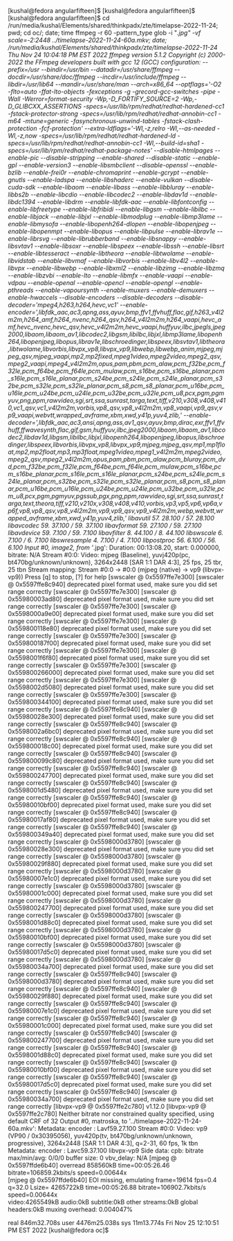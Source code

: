 [kushal@fedora angularfifteen]$ 
[kushal@fedora angularfifteen]$ 
[kushal@fedora angularfifteen]$ cd /run/media/kushal/Elements/shared/thinkpadx/zte/timelapse-2022-11-24; pwd; cd oc/; date; time ffmpeg -r 60 -pattern_type glob -i "*.jpg" -vf scale=-2:2448 ../timelapse-2022-11-24-60a.mkv; date;
/run/media/kushal/Elements/shared/thinkpadx/zte/timelapse-2022-11-24
Thu Nov 24 10:04:18 PM EST 2022
ffmpeg version 5.1.2 Copyright (c) 2000-2022 the FFmpeg developers
  built with gcc 12 (GCC)
  configuration: --prefix=/usr --bindir=/usr/bin --datadir=/usr/share/ffmpeg --docdir=/usr/share/doc/ffmpeg --incdir=/usr/include/ffmpeg --libdir=/usr/lib64 --mandir=/usr/share/man --arch=x86_64 --optflags='-O2 -flto=auto -ffat-lto-objects -fexceptions -g -grecord-gcc-switches -pipe -Wall -Werror=format-security -Wp,-D_FORTIFY_SOURCE=2 -Wp,-D_GLIBCXX_ASSERTIONS -specs=/usr/lib/rpm/redhat/redhat-hardened-cc1 -fstack-protector-strong -specs=/usr/lib/rpm/redhat/redhat-annobin-cc1 -m64 -mtune=generic -fasynchronous-unwind-tables -fstack-clash-protection -fcf-protection' --extra-ldflags='-Wl,-z,relro -Wl,--as-needed -Wl,-z,now -specs=/usr/lib/rpm/redhat/redhat-hardened-ld -specs=/usr/lib/rpm/redhat/redhat-annobin-cc1 -Wl,--build-id=sha1 -specs=/usr/lib/rpm/redhat/redhat-package-notes' --disable-htmlpages --enable-pic --disable-stripping --enable-shared --disable-static --enable-gpl --enable-version3 --enable-libsmbclient --disable-openssl --enable-bzlib --enable-frei0r --enable-chromaprint --enable-gcrypt --enable-gnutls --enable-ladspa --enable-libshaderc --enable-vulkan --disable-cuda-sdk --enable-libaom --enable-libass --enable-libbluray --enable-libbs2b --enable-libcdio --enable-libcodec2 --enable-libdav1d --enable-libdc1394 --enable-libdrm --enable-libfdk-aac --enable-libfontconfig --enable-libfreetype --enable-libfribidi --enable-libgsm --enable-libilbc --enable-libjack --enable-libjxl --enable-libmodplug --enable-libmp3lame --enable-libmysofa --enable-libopenh264-dlopen --enable-libopenjpeg --enable-libopenmpt --enable-libopus --enable-libpulse --enable-librav1e --enable-librsvg --enable-librubberband --enable-libsnappy --enable-libsvtav1 --enable-libsoxr --enable-libspeex --enable-libssh --enable-libsrt --enable-libtesseract --enable-libtheora --enable-libtwolame --enable-libvidstab --enable-libvmaf --enable-libvorbis --enable-libv4l2 --enable-libvpx --enable-libwebp --enable-libxml2 --enable-libzimg --enable-libzmq --enable-libzvbi --enable-lto --enable-libmfx --enable-vaapi --enable-vdpau --enable-openal --enable-opencl --enable-opengl --enable-pthreads --enable-vapoursynth --enable-muxers --enable-demuxers --enable-hwaccels --disable-encoders --disable-decoders --disable-decoder='mpeg4,h263,h264,hevc,vc1' --enable-encoder=',libfdk_aac,ac3,apng,ass,ayuv,bmp,ffv1,ffvhuff,flac,gif,h263_v4l2m2m,h264_amf,h264_nvenc,h264_qsv,h264_v4l2m2m,h264_vaapi,hevc_amf,hevc_nvenc,hevc_qsv,hevc_v4l2m2m,hevc_vaapi,huffyuv,ilbc,jpegls,jpeg2000,libaom,libaom_av1,libcodec2,libgsm,libilbc,libjxl,libmp3lame,libopenh264,libopenjpeg,libopus,librav1e,libschroedinger,libspeex,libsvtav1,libtheora,libtwolame,libvorbis,libvpx_vp8,libvpx_vp9,libwebp,libwebp_anim,mjpeg,mjpeg_qsv,mjpeg_vaapi,mp2,mp2fixed,mpeg1video,mpeg2video,mpeg2_qsv,mpeg2_vaapi,mpeg4_v4l2m2m,opus,pam,pbm,pcm_alaw,pcm_f32be,pcm_f32le,pcm_f64be,pcm_f64le,pcm_mulaw,pcm_s16be,pcm_s16be_planar,pcm_s16le,pcm_s16le_planar,pcm_s24be,pcm_s24le,pcm_s24le_planar,pcm_s32be,pcm_s32le,pcm_s32le_planar,pcm_s8,pcm_s8_planar,pcm_u16be,pcm_u16le,pcm_u24be,pcm_u24le,pcm_u32be,pcm_u32le,pcm_u8,pcx,pgm,pgmyuv,png,ppm,rawvideo,sgi,srt,ssa,sunrast,targa,text,tiff,v210,v308,v408,v410,vc1_qsv,vc1_v4l2m2m,vorbis,vp8_qsv,vp8_v4l2m2m,vp8_vaapi,vp9_qsv,vp9_vaapi,webvtt,wrapped_avframe,xbm,xwd,y41p,yuv4,zlib,' --enable-decoder=',libfdk_aac,ac3,ansi,apng,ass,av1_qsv,ayuv,bmp,dirac,exr,ffv1,ffvhuff,ffwavesynth,flac,gif,gsm,huffyuv,ilbc,jpeg2000,libaom,libaom_av1,libcodec2,libdav1d,libgsm,libilbc,libjxl,libopenh264,libopenjpeg,libopus,libschroedinger,libspeex,libvorbis,libvpx_vp8,libvpx_vp9,mjpeg,mjpeg_qsv,mp1,mp1float,mp2,mp2float,mp3,mp3float,mpeg1video,mpeg1_v4l2m2m,mpeg2video,mpeg2_qsv,mpeg2_v4l2m2m,opus,pam,pbm,pcm_alaw,pcm_bluray,pcm_dvd,pcm_f32be,pcm_f32le,pcm_f64be,pcm_f64le,pcm_mulaw,pcm_s16be,pcm_s16be_planar,pcm_s16le,pcm_s16le_planar,pcm_s24be,pcm_s24le,pcm_s24le_planar,pcm_s32be,pcm_s32le,pcm_s32le_planar,pcm_s8,pcm_s8_planar,pcm_u16be,pcm_u16le,pcm_u24be,pcm_u24le,pcm_u32be,pcm_u32le,pcm_u8,pcx,pgm,pgmyuv,pgssub,pgx,png,ppm,rawvideo,sgi,srt,ssa,sunrast,targa,text,theora,tiff,v210,v210x,v308,v408,v410,vorbis,vp3,vp5,vp6,vp6a,vp6f,vp8,vp8_qsv,vp8_v4l2m2m,vp9,vp9_qsv,vp9_v4l2m2m,webp,webvtt,wrapped_avframe,xbm,xwd,y41p,yuv4,zlib,'
  libavutil      57. 28.100 / 57. 28.100
  libavcodec     59. 37.100 / 59. 37.100
  libavformat    59. 27.100 / 59. 27.100
  libavdevice    59.  7.100 / 59.  7.100
  libavfilter     8. 44.100 /  8. 44.100
  libswscale      6.  7.100 /  6.  7.100
  libswresample   4.  7.100 /  4.  7.100
  libpostproc    56.  6.100 / 56.  6.100
Input #0, image2, from '*.jpg':
  Duration: 00:13:08.20, start: 0.000000, bitrate: N/A
  Stream #0:0: Video: mjpeg (Baseline), yuvj420p(pc, bt470bg/unknown/unknown), 3264x2448 [SAR 1:1 DAR 4:3], 25 fps, 25 tbr, 25 tbn
Stream mapping:
  Stream #0:0 -> #0:0 (mjpeg (native) -> vp9 (libvpx-vp9))
Press [q] to stop, [?] for help
[swscaler @ 0x5597ffe7e300] [swscaler @ 0x5597ffe8c940] deprecated pixel format used, make sure you did set range correctly
[swscaler @ 0x5597ffe7e300] [swscaler @ 0x55980003ad80] deprecated pixel format used, make sure you did set range correctly
[swscaler @ 0x5597ffe7e300] [swscaler @ 0x5598000a9e00] deprecated pixel format used, make sure you did set range correctly
[swscaler @ 0x5597ffe7e300] [swscaler @ 0x559800118e80] deprecated pixel format used, make sure you did set range correctly
[swscaler @ 0x5597ffe7e300] [swscaler @ 0x559800187f00] deprecated pixel format used, make sure you did set range correctly
[swscaler @ 0x5597ffe7e300] [swscaler @ 0x5598001f6f80] deprecated pixel format used, make sure you did set range correctly
[swscaler @ 0x5597ffe7e300] [swscaler @ 0x559800266000] deprecated pixel format used, make sure you did set range correctly
[swscaler @ 0x5597ffe7e300] [swscaler @ 0x5598002d5080] deprecated pixel format used, make sure you did set range correctly
[swscaler @ 0x5597ffe7e300] [swscaler @ 0x559800344100] deprecated pixel format used, make sure you did set range correctly
[swscaler @ 0x5597ffe8c940] [swscaler @ 0x55980028e300] deprecated pixel format used, make sure you did set range correctly
[swscaler @ 0x5597ffe8c940] [swscaler @ 0x5598002a6bc0] deprecated pixel format used, make sure you did set range correctly
[swscaler @ 0x5597ffe8c940] [swscaler @ 0x559800018c00] deprecated pixel format used, make sure you did set range correctly
[swscaler @ 0x5597ffe8c940] [swscaler @ 0x559800099c80] deprecated pixel format used, make sure you did set range correctly
[swscaler @ 0x5597ffe8c940] [swscaler @ 0x559800247700] deprecated pixel format used, make sure you did set range correctly
[swscaler @ 0x5597ffe8c940] [swscaler @ 0x5598001d5480] deprecated pixel format used, make sure you did set range correctly
[swscaler @ 0x5597ffe8c940] [swscaler @ 0x55980010bf00] deprecated pixel format used, make sure you did set range correctly
[swscaler @ 0x5597ffe8c940] [swscaler @ 0x55980017af80] deprecated pixel format used, make sure you did set range correctly
[swscaler @ 0x5597ffe8c940] [swscaler @ 0x559800349a40] deprecated pixel format used, make sure you did set range correctly
[swscaler @ 0x5598000d3780] [swscaler @ 0x55980028e300] deprecated pixel format used, make sure you did set range correctly
[swscaler @ 0x5598000d3780] [swscaler @ 0x55980029f880] deprecated pixel format used, make sure you did set range correctly
[swscaler @ 0x5598000d3780] [swscaler @ 0x55980007e1c0] deprecated pixel format used, make sure you did set range correctly
[swscaler @ 0x5598000d3780] [swscaler @ 0x55980001c000] deprecated pixel format used, make sure you did set range correctly
[swscaler @ 0x5598000d3780] [swscaler @ 0x559800247700] deprecated pixel format used, make sure you did set range correctly
[swscaler @ 0x5598000d3780] [swscaler @ 0x5598001d88c0] deprecated pixel format used, make sure you did set range correctly
[swscaler @ 0x5598000d3780] [swscaler @ 0x55980010bf00] deprecated pixel format used, make sure you did set range correctly
[swscaler @ 0x5598000d3780] [swscaler @ 0x55980017d5c0] deprecated pixel format used, make sure you did set range correctly
[swscaler @ 0x5598000d3780] [swscaler @ 0x55980034a700] deprecated pixel format used, make sure you did set range correctly
[swscaler @ 0x5597ffe8c940] [swscaler @ 0x5598000d3780] deprecated pixel format used, make sure you did set range correctly
[swscaler @ 0x5597ffe8c940] [swscaler @ 0x55980029f880] deprecated pixel format used, make sure you did set range correctly
[swscaler @ 0x5597ffe8c940] [swscaler @ 0x55980007e1c0] deprecated pixel format used, make sure you did set range correctly
[swscaler @ 0x5597ffe8c940] [swscaler @ 0x55980001c000] deprecated pixel format used, make sure you did set range correctly
[swscaler @ 0x5597ffe8c940] [swscaler @ 0x559800247700] deprecated pixel format used, make sure you did set range correctly
[swscaler @ 0x5597ffe8c940] [swscaler @ 0x5598001d88c0] deprecated pixel format used, make sure you did set range correctly
[swscaler @ 0x5597ffe8c940] [swscaler @ 0x55980010bf00] deprecated pixel format used, make sure you did set range correctly
[swscaler @ 0x5597ffe8c940] [swscaler @ 0x55980017d5c0] deprecated pixel format used, make sure you did set range correctly
[swscaler @ 0x5597ffe8c940] [swscaler @ 0x55980034a700] deprecated pixel format used, make sure you did set range correctly
[libvpx-vp9 @ 0x5597ffe2c780] v1.12.0
[libvpx-vp9 @ 0x5597ffe2c780] Neither bitrate nor constrained quality specified, using default CRF of 32
Output #0, matroska, to '../timelapse-2022-11-24-60a.mkv':
  Metadata:
    encoder         : Lavf59.27.100
  Stream #0:0: Video: vp9 (VP90 / 0x30395056), yuv420p(tv, bt470bg/unknown/unknown, progressive), 3264x2448 [SAR 1:1 DAR 4:3], q=2-31, 60 fps, 1k tbn
    Metadata:
      encoder         : Lavc59.37.100 libvpx-vp9
    Side data:
      cpb: bitrate max/min/avg: 0/0/0 buffer size: 0 vbv_delay: N/A
[mjpeg @ 0x5597ffde6b40] overread 858560kB time=00:05:26.46 bitrate=106859.2kbits/s speed=0.00644x    
[mjpeg @ 0x5597ffde6b40] EOI missing, emulating
frame=19614 fps=0.4 q=32.0 Lsize= 4265722kB time=00:05:26.88 bitrate=106902.7kbits/s speed=0.00644x    
video:4265549kB audio:0kB subtitle:0kB other streams:0kB global headers:0kB muxing overhead: 0.004047%

real	846m32.708s
user	4476m25.038s
sys	11m13.774s
Fri Nov 25 12:10:51 PM EST 2022
[kushal@fedora oc]$ 
